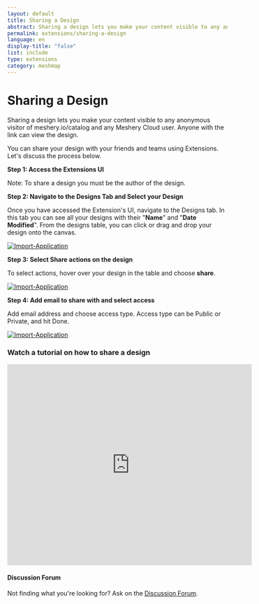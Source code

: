 ```yaml
---
layout: default
title: Sharing a Design
abstract: Sharing a design lets you make your content visible to any anonymous visitor of meshery.io/catalog and any Meshery Cloud user.
permalink: extensions/sharing-a-design
language: en
display-title: "false"
list: include
type: extensions
category: meshmap
---
```


# Sharing a Design

Sharing a design lets you make your content visible to any anonymous visitor of meshery.io/catalog and any Meshery Cloud user. Anyone with the link can view the design.

You can share your design with your friends and teams using Extensions. Let's discuss the process below.

**Step 1: Access the Extensions UI**


Note: To share a design you must be the author of the design.


**Step 2: Navigate to the Designs Tab and Select your Design**


Once you have accessed the Extension's UI, navigate to the Designs tab. In this tab you can see all your designs with their "<b>Name</b>" and "<b>Date Modified</b>". From the designs table, you can click or drag and drop your design onto the canvas.

<a href="{{ site.baseurl }}/assets/img/meshmap/design.png"><img style="border-radius: 0.5%;" alt="Import-Application" style="width:800px;height:auto;" src="{{ site.baseurl }}/assets/img/meshmap/design.png" /></a>


**Step 3: Select Share actions on the design**

To select actions, hover over your design in the table and choose <b>share</b>. 

<a href="{{ site.baseurl }}/assets/img/meshmap/action-publish.png"><img style="border-radius: 0.5%;" alt="Import-Application" style="width:800px;height:auto;" src="{{ site.baseurl }}/assets/img/meshmap/action-share.png" /></a>


**Step 4: Add email to share with and select access**

Add email address and choose access type. Access type can be Public or Private, and hit Done. 

<a href="{{ site.baseurl }}/assets/img/meshmap/share-modal.png"><img style="border-radius: 0.5%;" alt="Import-Application" style="width:800px;height:auto;" src="{{ site.baseurl }}/assets/img/meshmap/share-modal.png" /></a>

### Watch a tutorial on how to share a design

<iframe class="container" width="560" height="460" src="https://www.youtube.com/embed/Tew2BET6d_U?rel=0" frameborder="0" allow="accelerometer; autoplay; encrypted-media; gyroscope; picture-in-picture" allowfullscreen></iframe>

<div class="alert alert-dark" role="alert">
<h4 class="alert-heading">Discussion Forum</h4>
Not finding what you're looking for? Ask on the <a href="http://discuss.meshery.io">Discussion Forum</a>.
</div>

